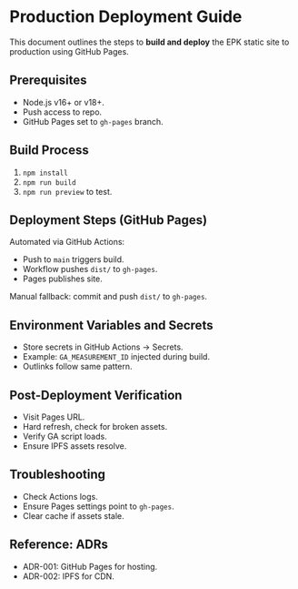 # Production Deployment Guide

This document outlines the steps to **build and deploy** the EPK static site to production using GitHub Pages.

## Prerequisites

- Node.js v16+ or v18+.  
- Push access to repo.  
- GitHub Pages set to `gh-pages` branch.

## Build Process

1. `npm install`  
2. `npm run build`  
3. `npm run preview` to test.

## Deployment Steps (GitHub Pages)

Automated via GitHub Actions:
- Push to `main` triggers build.  
- Workflow pushes `dist/` to `gh-pages`.  
- Pages publishes site.

Manual fallback: commit and push `dist/` to `gh-pages`.

## Environment Variables and Secrets

- Store secrets in GitHub Actions → Secrets.  
- Example: `GA_MEASUREMENT_ID` injected during build.  
- Outlinks follow same pattern.

## Post-Deployment Verification

- Visit Pages URL.  
- Hard refresh, check for broken assets.  
- Verify GA script loads.  
- Ensure IPFS assets resolve.

## Troubleshooting

- Check Actions logs.  
- Ensure Pages settings point to `gh-pages`.  
- Clear cache if assets stale.

## Reference: ADRs

- ADR-001: GitHub Pages for hosting.  
- ADR-002: IPFS for CDN.